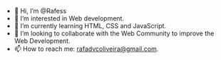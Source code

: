 - 👋 Hi, I’m @Rafess
- 👀 I’m interested in Web development.
- 🌱 I’m currently learning HTML, CSS and JavaScript.
- 💞️ I’m looking to collaborate with the Web Community to improve the Web Development.
- 📫 How to reach me: rafadvcoliveira@gmail.com.

<!---
Rafess/Rafess is a ✨ special ✨ repository because its `README.md` (this file) appears on your GitHub profile.
You can click the Preview link to take a look at your changes.
--->
